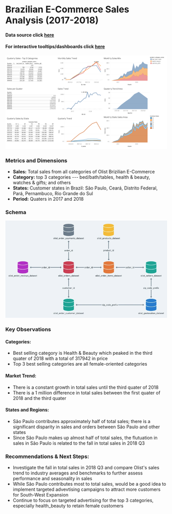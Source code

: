 # Brazilian E-Commerce Sales Analysis (2017-2018)
#### Data source click [here](https://www.kaggle.com/datasets/olistbr/brazilian-ecommerce/data)
#### For interactive tooltips/dashboards click [here](https://public.tableau.com/app/profile/ryan.peng/viz/Ecommerce_17268743248030/Story1)

![](./Dashboardpic.png?raw=true)

### Metrics and Dimensions
- **Sales:** Total sales from all categories of Olist Brizilian E-Commerce
- **Category:** top 3 categories --- bed/bath/tables, health & beauty, watches & gifts; and others
- **States:** Customer states in Brazil: São Paulo, Ceará, Distrito Federal, Pará, Pernambuco, Rio Grande do Sul
- **Period:** Quaters in 2017 and 2018

### Schema
![](./schema.png?raw=true)

### Key Observations
#### Categories:
- Best selling category is Health & Beauty which peaked in the third quater of 2018 with a total of 317942 in price
- Top 3 best selling categories are all female-oriented categories

#### Market Trend:
- There is a constant growth in total sales until the third quater of 2018
- There is a 1 million difference in total sales between the first quater of 2018 and the third quater

#### States and Regions:
- São Paulo contributes approximately half of total sales; there is a significant disparity in sales and orders between São Paulo and other states
- Since São Paulo makes up almost half of total sales, the flutuation in sales in São Paulo is related to the fall in total sales in 2018 Q3

### Recommendations & Next Steps:
- Investigate the fall in total sales in 2018 Q3 and compare Olist's sales trend to industry averages and benchmarks to further assess performance and seasonality in sales
- While São Paulo contributes most to total sales, would be a good idea to implement targeted advevtising campaigns to attract more customers for South-West Expansion
- Continue to focus on targeted advertising for the top 3 categories, especially health_beauty to retain female customers
